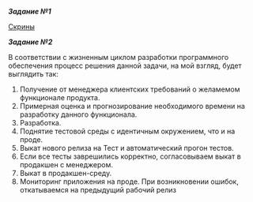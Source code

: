 ***Задание №1***

[Скрины](https://photos.app.goo.gl/9E5B8Mnn3d51z8Vu6)





***Задание №2***

В соответствии с жизненным циклом разработки программного обеспечения
процесс решения данной задачи, на мой взгляд, будет выглядить так:

1. Получение от менеджера клиентских требований о желамемом  функционале продукта.
2. Примерная оценка и прогнозирование необходимого времени на разработку данного функционала. 
3. Разработка. 
4. Поднятие тестовой среды с идентичным окружением, что и на проде. 
5. Выкат нового релиза на Тест и автоматический прогон тестов.
6. Если все тесты заврешились корректно, согласовываем выкат в продакшен с менеджером.
7. Выкат в продакшен-среду.
8. Мониторинг приложения на проде. При возникновении ошибок, откатываемся на предыдущий рабочий релиз
